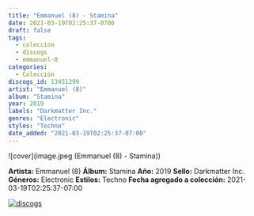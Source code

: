 ```yaml
---
title: "Emmanuel (8) - Stamina"
date: 2021-03-19T02:25:37-0700
draft: false
tags:
  - coleccion
  - discogs
  - emmanuel-8
categories:
  - Colección
discogs_id: 13451299
artist: "Emmanuel (8)"
album: "Stamina"
year: 2019
labels: "Darkmatter Inc."
genres: "Electronic"
styles: "Techno"
date_added: "2021-03-19T02:25:37-07:00"
---
```


![cover](image.jpeg (Emmanuel (8) - Stamina))

**Artista:** Emmanuel (8)
**Álbum:** Stamina
**Año:** 2019
**Sello:** Darkmatter Inc.
**Géneros:** Electronic
**Estilos:** Techno
**Fecha agregado a colección:** 2021-03-19T02:25:37-07:00

[![discogs](../../links/svg/discogs.png (discogs))](https://api.discogs.com/releases/13451299)

